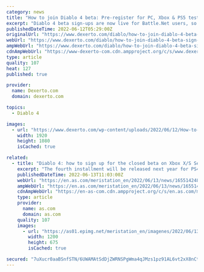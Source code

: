 ```yaml
---
category: news
title: "How to join Diablo 4 beta: Pre-register for PC, Xbox & PS5 test access"
excerpt: "Diablo 4 beta sign-ups are now live for Battle.Net users, so if you want to get involved with the next battle in Sanctuary, here's what you need to know."
publishedDateTime: 2022-06-12T05:29:00Z
originalUrl: "https://www.dexerto.com/diablo/how-to-join-diablo-4-beta-sign-up-pre-register-access-1845993/"
webUrl: "https://www.dexerto.com/diablo/how-to-join-diablo-4-beta-sign-up-pre-register-access-1845993/"
ampWebUrl: "https://www.dexerto.com/diablo/how-to-join-diablo-4-beta-sign-up-pre-register-access-1845993/?amp"
cdnAmpWebUrl: "https://www-dexerto-com.cdn.ampproject.org/c/s/www.dexerto.com/diablo/how-to-join-diablo-4-beta-sign-up-pre-register-access-1845993/?amp"
type: article
quality: 107
heat: 127
published: true

provider:
  name: Dexerto.com
  domain: dexerto.com

topics:
  - Diablo 4

images:
  - url: "https://www.dexerto.com/wp-content/uploads/2022/06/12/How-to-join-Diablo-4-beta-Pre-register-for-PC-Xbox-PS5-test-access-.jpg"
    width: 1920
    height: 1080
    isCached: true

related:
  - title: "Diablo 4: how to sign up for the closed beta on Xbox X/S Series and PS5"
    excerpt: "The fourth installment will be released next year for PS4, PS5, Xbox One, Xbox Series and PC; it will implement cross-play between all platforms. Shortly before Diablo IV appeared at the Xbox ..."
    publishedDateTime: 2022-06-13T11:03:00Z
    webUrl: "https://en.as.com/meristation_en/2022/06/13/news/1655142484_224785.html"
    ampWebUrl: "https://en.as.com/meristation_en/2022/06/13/news/1655142484_224785.amp.html"
    cdnAmpWebUrl: "https://en-as-com.cdn.ampproject.org/c/s/en.as.com/meristation_en/2022/06/13/news/1655142484_224785.amp.html"
    type: article
    provider:
      name: as.com
      domain: as.com
    quality: 107
    images:
      - url: "https://as01.epimg.net/meristation_en/imagenes/2022/06/13/news/1655142484_224785_1655143074_portada_normal.jpg"
        width: 1200
        height: 675
        isCached: true

secured: "7uXucr0aaBSnfSTN/6UWAMAtSdDjZWRNSPgWma4qJMzs1pz91AL6vt2xX8nCt5Wmg7/2W6BSOmNdY6qqDuwY2BPcr/IAaL07xHjiKYL7n64wBaoYtPOY/XxWBq9i7lvqoWKAb4zr5r/Z+2t95kFLaaCCfXD5UJlILVN3046jXR+/cHb/xn4Hy2dSa2p+IVnCrv8cMI8D6LxpjBD0rGXXzk5Di8h0aqzcraXOc+DCRxZ+O/91i4wCW/ljoGWvwAxwRDx49MOG0RsrHcwKN7EJQpsISTCEpNhn0aeRfZEFJy2t+V4imJHfeyO9oAnboUozaHnXfsgrqJW7qI14bvn6llIqsPmK72cr7gnsDULKG5I=;V0S0eVjKwElESql/ou3Yyg=="
---
```


